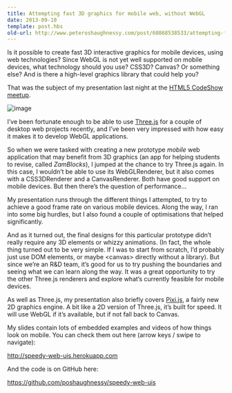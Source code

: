 ```yaml
---
title: Attempting fast 3D graphics for mobile web, without WebGL
date: 2013-09-10
template: post.hbs
old-url: http://www.peteroshaughnessy.com/post/60868538533/attempting-fast-3d-graphics-for-mobile-web
---
```


Is it possible to create fast 3D interactive graphics for mobile
devices, using web technologies? Since WebGL is not yet well supported
on mobile devices, what technology should you use? CSS3D? Canvas? Or
something else? And is there a high-level graphics library that could
help you?

That was the subject of my presentation last night at the [HTML5
CodeShow
meetup](http://www.meetup.com/HTML5-CodeShow/events/135509012/).

![image](http://33.media.tumblr.com/62932df29a663f5da584b0b5892c35ce/tumblr_inline_msxf4bfsF31qz4rgp.jpg)

I’ve been fortunate enough to be able to use
[Three.js](http://threejs.org/) for a couple
of desktop web projects recently, and I’ve been very impressed with how
easy it makes it to develop WebGL applications.

So when we were tasked with creating a new prototype *mobile* web
application that may benefit from 3D graphics (an app for helping
students to revise, called *ZamBlocks*), I jumped at the chance to try
Three.js again. In this case, I wouldn’t be able to use its
WebGLRenderer, but it also comes with a CSS3DRenderer and a
CanvasRenderer. Both have good support on mobile devices. But then
there’s the question of performance…

My presentation runs through the different things I attempted, to
try to achieve a good frame rate on various mobile devices. Along the
way, I ran into some big hurdles, but I also found a couple of
optimisations that helped significantly.

And as it turned out, the final designs for this particular
prototype didn’t really require any 3D elements or whizzy animations.
(In fact, the whole thing turned out to be very simple. If I was to
start from scratch, I’d probably just use DOM elements, or maybe
&lt;canvas&gt; directly without a library). But since we’re
an R&D team, it’s good for us to try pushing the boundaries and seeing
what we can learn along the way. It was a great opportunity
to try the other Three.js renderers and explore what’s currently
feasible for mobile devices.

As well as Three.js, my presentation also briefly covers
[Pixi.js](http://www.pixijs.com/), a fairly new 2D graphics engine. A
bit like a 2D version of Three.js, it’s built for speed. It will use
WebGL if it’s available, but if not fall back to Canvas.

My slides contain lots of embedded examples and videos of how things
look on mobile. You can check them out here (arrow keys / swipe to
navigate):

<http://speedy-web-uis.herokuapp.com>

And the code is on GitHub here:

<https://github.com/poshaughnessy/speedy-web-uis>

